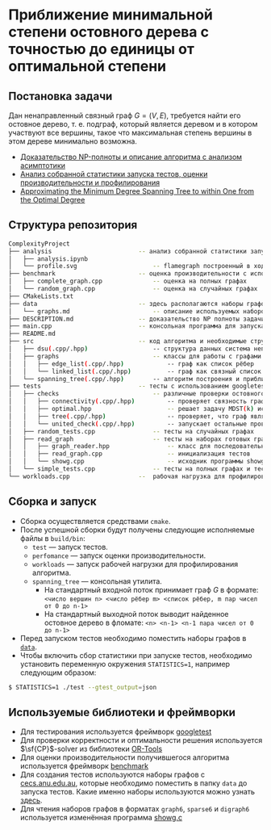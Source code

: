 # Приближение минимальной степени остовного дерева с точностью до единицы от оптимальной степени
## Постановка задачи
Дан ненаправленный связный граф $G = (V, E)$, требуется найти его остовное дерево, т. е. подграф, который является деревом и в котором участвуют все вершины,
такое что максимальная степень вершины в этом дереве минимально возможна.
* [Доказательство NP-полноты и описание алгоритма с анализом асимптотики](DESCRIPTION.md)
* [Анализ собранной статистики запуска тестов, оценки производительности и профилирования](analysis/analysis.ipynb)
* [Approximating the Minimum Degree Spanning Tree to within One from the Optimal Degree](https://dl.acm.org/doi/pdf/10.5555/139404.139469)

## Структура репозитория
```bash
ComplexityProject
├── analysis                        -- анализ собранной статистики запуска тестов, оценки производительности и профилирования
│   ├── analysis.ipynb
│   └── profile.svg                     -- flamegraph построенный в ходе профилирования
├── benchmark                       -- оценка производительности с использованием benchmark
│   ├── complete_graph.cpp              -- оценка на полных графах
│   └── random_graph.cpp                -- оценка на случайных графах
├── CMakeLists.txt
├── data                            -- здесь располагаются наборы графов
│   └── graphs.md                       -- описание используемых наборов графов
├── DESCRIPTION.md                  -- доказательство NP полноты задачи MDST(k) и описание приближённого алгоритма
├── main.cpp                        -- консольная программа для запуска алгоритма с вводом/выводом через стандартные потоки
├── README.md                       
├── src                             -- код алгоритма и необходимые структуры для него
│   ├── dsu(.cpp/.hpp)                  -- структура данных система непересекающихся множеств
│   ├── graphs                          -- классы для работы с графами
│   │   ├── edge_list(.cpp/.hpp)            -- граф как список рёбер
│   │   └── linked_list(.cpp/.hpp)          -- граф как связный список
│   └── spanning_tree(.cpp/.hpp)        -- алгоритм построения и приближённой минимизации степени остовного дерева
├── tests                           -- тесты с использованием googletests
│   ├── checks                          -- различные проверки остовного дерева
│   │   ├── connectivity(.cpp/.hpp)         -- проверяет связность графа
│   │   ├── optimal.hpp                     -- решает задачу MDST(k) используя CP-solver из OR-Tools
│   │   ├── tree(.cpp/.hpp)                 -- проверяет, что граф является деревом
│   │   └── united_check(.cpp/.hpp)         -- запускает остальные проверки и собирает статистику
│   ├── random_tests.cpp                -- тесты на случайных графах
│   ├── read_graph                      -- тесты на наборах готовых графов
│   │   ├── graph_reader.hpp                -- класс для последовательного чтения графов из файла
│   │   ├── read_graph.cpp                  -- инициализация тестов
│   │   └── showg.cpp                       -- исходник программы showg, необходимый для чтения графов в форматах graph6, sparse6 и digraph6
│   └── simple_tests.cpp                -- тесты на полных графах и тест с пользовательским вводом
└── workloads.cpp                   --  рабочая нагрузка для профилирования алгоритма
```

## Сборка и запуск
* Сборка осуществляется средствами `cmake`.
* После успешной сборки будут получены следующие исполняемые файлы в `build/bin`:
    * `test` — запуск тестов.
    * `perfomance` — запуск оценки производительности.
    * `workloads` — запуск рабочей нагрузки для профилирования алгоритма.
    * `spanning_tree` — консольная утилита. 
        * На стандартный входной поток принимает граф $G$ в формате: `<число вершин n> <число рёбер m> <список рёбер, m пар чисел от 0 до n-1>`
        * На стандартный выходной поток выводит найденное остовное дерево в фломате: `<n> <n-1> <n-1 пара чисел от 0 до n-1>`
* Перед запуском тестов необходимо поместить наборы графов в [`data`](data/graphs.md).
* Чтобы включить сбор статистики при запуске тестов, необходимо установить переменную окружения `STATISTICS=1`, например следующим образом:
```bash
$ STATISTICS=1 ./test --gtest_output=json
```

## Используемые библиотеки и фреймворки
* Для тестирования используется фреймворк [googletest](https://github.com/google/googletest)
* Для проверки корректности и оптимальности решения используется $\sf{CP}$-solver из библиотеки [OR-Tools](https://developers.google.com/optimization)
* Для оценки производительности получившегося алгоритма используется фреймворк [benchmark](https://github.com/google/benchmark)
* Для создания тестов используются наборы графов с [cecs.anu.edu.au](https://users.cecs.anu.edu.au/~bdm/data/graphs.html), которые необходимо поместить в папку `data` до запуска тестов. Какие именно наборы используются можно узнать [здесь](data/graphs.md).
* Для чтения наборов графов в форматах `graph6`, `sparse6` и `digraph6` используется изменённая программа [showg.c](https://users.cecs.anu.edu.au/~bdm/data/showg.c) 

